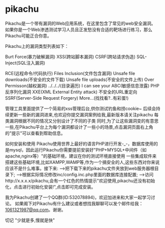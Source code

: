 # pikachu

Pikachu是一个带有漏洞的Web应用系统，在这里包含了常见的web安全漏洞。 如果你是一个Web渗透测试学习人员且正发愁没有合适的靶场进行练习，那么Pikachu可能正合你意。

Pikachu上的漏洞类型列表如下：

Burt Force(暴力破解漏洞)
XSS(跨站脚本漏洞)
CSRF(跨站请求伪造)
SQL-Inject(SQL注入漏洞)

RCE(远程命令/代码执行)
Files Inclusion(文件包含漏洞)
Unsafe file downloads(不安全的文件下载)
Unsafe file uploads(不安全的文件上传)
Over Permisson(越权漏洞)
../../../(目录遍历)
I can see your ABC(敏感信息泄露)
PHP反序列化漏洞
XXE(XML External Entity attack)
不安全的URL重定向
SSRF(Server-Side Request Forgery)
More...(找找看?..有彩蛋!)

管理工具里面提供了一个简易的xss管理后台,供你测试钓鱼和捞cookie~
后续会持续更新一些新的漏洞进来,也欢迎你提交漏洞案例给我,最新版本请关注pikachu
每类漏洞根据不同的情况又分别设计了不同的子类
同时,为了让这些漏洞变的有意思一些,在Pikachu平台上为每个漏洞都设计了一些小的场景,点击漏洞页面右上角的"提示"可以查看到帮助信息。


如何安装和使用
Pikachu使用世界上最好的语言PHP进行开发-_-，数据库使用的是mysql，因此运行Pikachu你需要提前安装好"PHP+MYSQL+中间件（如apache,nginx等）"的基础环境，建议在你的测试环境直接使用 一些集成软件来搭建这些基础环境,比如XAMPP,WAMP等,作为一个搞安全的人,这些东西对你来说应该不是什么难事。接下来:
-->把下载下来的pikachu文件夹放到web服务器根目录下;
-->根据实际情况修改inc/config.inc.php里面的数据库连接配置;
-->访问http://x.x.x.x/pikachu,会有一个红色的热情提示"欢迎使用,pikachu还没有初始化，点击进行初始化安装!",点击即可完成安装。


我为Pikachu创建了一个QQ群(ID:532078894)，欢迎加进来和大家一起学习讨论。
如果阁下对Pikachu有什么建议或者想找我聊聊可以发个邮件给我：1061321987@qq.com。谢谢。

切记
"少就是多,慢就是快"
